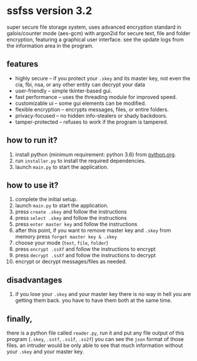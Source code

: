 # ssfss version 3.2
super secure file storage system, uses advanced encryption standard in galois/counter mode (aes-gcm) with argon2id for secure text, file and folder encryption, featuring a graphical user interface. see the update logs from the information area in the program.

## features  
- highly secure – if you protect your `.skey` and its master key, not even the cia, fbi, nsa, or any other entity can decrypt your data
- user-friendly – simple tkinter-based gui.  
- fast performance – uses the threading module for improved speed.  
- customizable ui – some gui elements can be modified.  
- flexible encryption – encrypts messages, files, or entire folders.  
- privacy-focused – no hidden info-stealers or shady backdoors.
- tamper-protected – refuses to work if the program is tampered.

## how to run it?
1. install python (minimum requirement: python 3.6) from [python.org](https://www.python.org/downloads/).  
2. run `installer.py` to install the required dependencies.  
3. launch `main.py` to start the application.

## how to use it?
1. complete the initial setup.  
2. launch `main.py` to start the application.
3. press `create .skey` and follow the instructions
4. press `select .skey` and follow the instructions
5. press `enter master key` and follow the instructions
6. after this point, if you want to remove master key and `.skey` from memory press `forget master key & .skey`
7. choose your mode (`text`, `file`, `folder`)
8. press `encrypt .ssXf` and follow the instructions to encrypt
9. press `decrypt .ssXf` and follow the instructions to decrypt
10. encrypt or decrypt messages/files as needed.

## disadvantages
1. if you lose your `.skey` and your master key there is no way in hell you are getting them back. you have to have them both at the same time.

## finally,
there is a python file called `reader.py`, run it and put any file output of this program (`.skey`, `.sstf`, `.ss1f`, `.ss2f`) you can see the `json` format of those files. an intruder would be only able to see that much information without your `.skey` and your master key.
